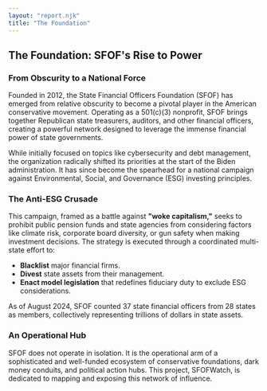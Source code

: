 ```yaml
---
layout: "report.njk"
title: "The Foundation"
---
```


## The Foundation: SFOF's Rise to Power

### From Obscurity to a National Force

Founded in 2012, the State Financial Officers Foundation (SFOF) has emerged from relative obscurity to become a pivotal player in the American conservative movement. Operating as a 501(c)(3) nonprofit, SFOF brings together Republican state treasurers, auditors, and other financial officers, creating a powerful network designed to leverage the immense financial power of state governments.

While initially focused on topics like cybersecurity and debt management, the organization radically shifted its priorities at the start of the Biden administration. It has since become the spearhead for a national campaign against Environmental, Social, and Governance (ESG) investing principles.

### The Anti-ESG Crusade

This campaign, framed as a battle against **"woke capitalism,"** seeks to prohibit public pension funds and state agencies from considering factors like climate risk, corporate board diversity, or gun safety when making investment decisions. The strategy is executed through a coordinated multi-state effort to:

* **Blacklist** major financial firms.
* **Divest** state assets from their management.
* **Enact model legislation** that redefines fiduciary duty to exclude ESG considerations.

As of August 2024, SFOF counted 37 state financial officers from 28 states as members, collectively representing trillions of dollars in state assets.

### An Operational Hub

SFOF does not operate in isolation. It is the operational arm of a sophisticated and well-funded ecosystem of conservative foundations, dark money conduits, and political action hubs. This project, SFOFWatch, is dedicated to mapping and exposing this network of influence.
